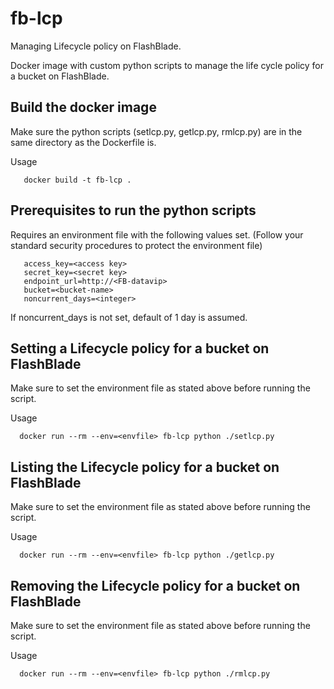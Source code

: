 # fb-lcp
 Managing Lifecycle policy on FlashBlade.

 Docker image with custom python scripts to manage the life cycle policy for a bucket on FlashBlade.

## Build the docker image
   Make sure the python scripts (setlcp.py, getlcp.py, rmlcp.py) are in the same directory as the Dockerfile is.

Usage
```
   docker build -t fb-lcp .
```

## Prerequisites to run the python scripts
 Requires an environment file with the following values set.
 (Follow your standard security procedures to protect the environment file)

``` 
   access_key=<access key>
   secret_key=<secret key>
   endpoint_url=http://<FB-datavip>
   bucket=<bucket-name>
   noncurrent_days=<integer>
```

If noncurrent_days is not set, default of 1 day is assumed.

## Setting a Lifecycle policy for a bucket on FlashBlade

  Make sure to set the environment file as stated above before running the script.

Usage
```
  docker run --rm --env=<envfile> fb-lcp python ./setlcp.py
```

## Listing the Lifecycle policy for a bucket on FlashBlade

  Make sure to set the environment file as stated above before running the script.

Usage
```
  docker run --rm --env=<envfile> fb-lcp python ./getlcp.py
```

## Removing the Lifecycle policy for a bucket on FlashBlade

  Make sure to set the environment file as stated above before running the script.

Usage
```
  docker run --rm --env=<envfile> fb-lcp python ./rmlcp.py
```
